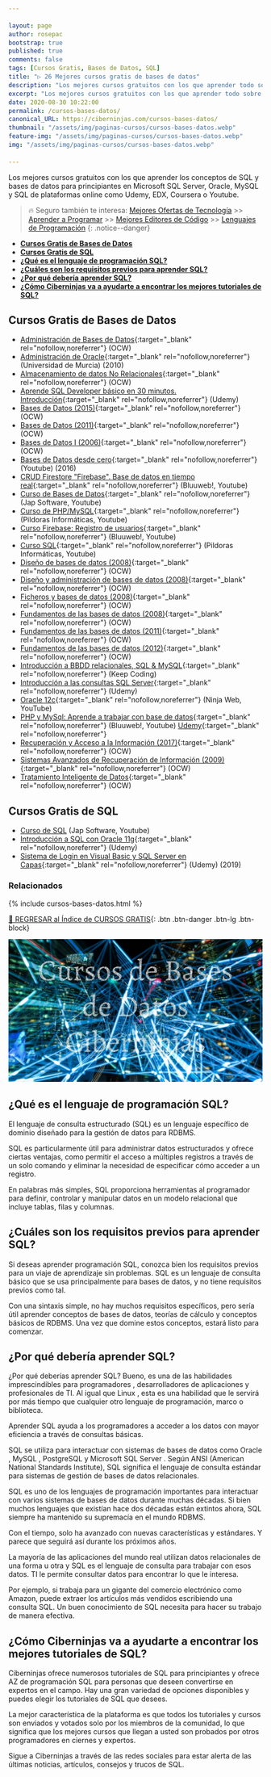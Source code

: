 ```yaml
---

layout: page
author: rosepac
bootstrap: true
published: true
comments: false
tags: [Cursos Gratis, Bases de Datos, SQL]
title: "▷ 26 Mejores cursos gratis de bases de datos"
description: "Los mejores cursos gratuitos con los que aprender todo sobre las bases de datos, desde cero hasta nivel experto"
excerpt: "Los mejores cursos gratuitos con los que aprender todo sobre las bases de datos, desde cero hasta nivel experto"
date: 2020-08-30 10:22:00
permalink: /cursos-bases-datos/
canonical_URL: https://ciberninjas.com/cursos-bases-datos/
thumbnail: "/assets/img/paginas-cursos/cursos-bases-datos.webp"
feature-img: "/assets/img/paginas-cursos/cursos-bases-datos.webp"
img: "/assets/img/paginas-cursos/cursos-bases-datos.webp"

---
```


Los mejores cursos gratuitos con los que aprender los conceptos de SQL y bases de datos para principiantes en Microsoft SQL Server, Oracle, MySQL y SQL de plataformas online como Udemy, EDX, Coursera o Youtube.
<!-- https://medium.com/javarevisited/7-free-courses-to-learn-database-and-sql-for-programmers-and-data-scientist-e7ae19514ed2 -->

> 🔥 Seguro también te interesa: [Mejores Ofertas de Tecnología](https://www.amazon.es/shop/cibercursos) >> [Aprender a Programar](/programar/) >> [Mejores Editores de Código](/mejores-editores-texto/) >> [Lenguajes de Programación](/15-mejores-lenguajes-programacion/)
{: .notice--danger}

- [**Cursos Gratis de Bases de Datos**](#cursos-gratis-de-bases-de-datos)
- [**Cursos Gratis de SQL**](#cursos-gratis-de-sql)
- [**¿Qué es el lenguaje de programación SQL?**](#qué-es-el-lenguaje-de-programación-sql)
- [**¿Cuáles son los requisitos previos para aprender SQL?**](#cuáles-son-los-requisitos-previos-para-aprender-sql)
- [**¿Por qué debería aprender SQL?**](#por-qué-debería-aprender-sql)
- [**¿Cómo Ciberninjas va a ayudarte a encontrar los mejores tutoriales de SQL?**](#cómo-ciberninjas-va-a-ayudarte-a-encontrar-los-mejores-tutoriales-de-sql)

## **Cursos Gratis de Bases de Datos**

- [Administración de Bases de Datos](https://ouo.io/3lo31e){:target="_blank" rel="nofollow,noreferrer"} (OCW)
- [Administración de Oracle](https://ouo.io/mFbGMZ){:target="_blank" rel="nofollow,noreferrer"} (Universidad de Murcia) (2010)
- [Almacenamiento de datos No Relacionales](https://ocw.unican.es/course/view.php?id=231){:target="_blank" rel="nofollow,noreferrer"} (OCW)
- [Aprende SQL Developer básico en 30 minutos. Introducción](https://ouo.io/E0zu9S){:target="_blank" rel="nofollow,noreferrer"} (Udemy)
- [Bases de Datos (2015)](http://repositori.uji.es/xmlui/handle/10234/168735){:target="_blank" rel="nofollow,noreferrer"} (OCW)
- [Bases de Datos (2011)](https://ocw.unican.es/course/view.php?id=163){:target="_blank" rel="nofollow,noreferrer"} (OCW)
- [Bases de Datos I (2006)](https://ocw.ua.es/es/ingenieria-y-arquitectura/bases-de-datos-i-2006.html){:target="_blank" rel="nofollow,noreferrer"} (OCW)
- [Bases de Datos desde cero](https://www.youtube.com/playlist?list=PLzSFZWTjelbJ01UciHPAWTqUFWesoGr9A){:target="_blank" rel="nofollow,noreferrer"} (Youtube) (2016)
- [CRUD Firestore "Firebase". Base de datos en tiempo real](https://www.youtube.com/playlist?list=PLPl81lqbj-4IdJzDKoih6vXDP2Y8w5RGq){:target="_blank" rel="nofollow,noreferrer"} (Bluuweb!, Youtube)
- [Curso de Bases de Datos](/bases-datos-con-jap-software/){:target="_blank" rel="nofollow,noreferrer"} (Jap Software, Youtube)
- [Curso de PHP/MySQL](https://www.youtube.com/playlist?list=PLU8oAlHdN5BkinrODGXToK9oPAlnJxmW_){:target="_blank" rel="nofollow,noreferrer"} (Pildoras Informáticas, Youtube)
- [Curso Firebase: Registro de usuarios](https://www.youtube.com/playlist?list=PLPl81lqbj-4JiR1Cio6xEygCZDmZmDUWI){:target="_blank" rel="nofollow,noreferrer"} (Bluuweb!, Youtube)
- [Curso SQL](https://www.youtube.com/playlist?list=PLU8oAlHdN5Bmx-LChV4K3MbHrpZKefNwn){:target="_blank" rel="nofollow,noreferrer"} (Pildoras Informáticas, Youtube)
- [Diseño de bases de datos (2008)](http://ocw.uc3m.es/ingenieria-informatica/diseno-de-bases-de-datos){:target="_blank" rel="nofollow,noreferrer"} (OCW)
- [Diseño y administración de bases de datos (2008)](http://ocw.uc3m.es/ingenieria-informatica/diseno-y-administracion-de-bases-de-datos){:target="_blank" rel="nofollow,noreferrer"} (OCW)
- [Ficheros y bases de datos (2008)](http://ocw.uc3m.es/cursos-archivados/ficheros-y-bases-de-datos){:target="_blank" rel="nofollow,noreferrer"} (OCW)
- [Fundamentos de las bases de datos (2008)](http://ocw.uc3m.es/ingenieria-informatica/fundamentos-de-bases-de-datos){:target="_blank" rel="nofollow,noreferrer"} (OCW)
- [Fundamentos de las bases de datos (2011)](https://ocw.ua.es/es/ingenieria-y-arquitectura/fundamentos-de-las-bases-de-datos-2011.html){:target="_blank" rel="nofollow,noreferrer"} (OCW)
- [Fundamentos de las bases de datos (2012)](http://ocw.uc3m.es/ingenieria-informatica/fundamentos-de-las-bases-de-datos){:target="_blank" rel="nofollow,noreferrer"} (OCW)
- [Introducción a BBDD relacionales, SQL & MySQL](https://plataforma.keepcoding.io/p/curso-gratis-introduccion-bbdd-sql-mysql){:target="_blank" rel="nofollow,noreferrer"} (Keep Coding)
- [Introducción a las consultas SQL Server](https://click.linksynergy.com/deeplink?id=W9Gem8jDoic&mid=39197&murl=https%3A%2F%2Fwww.udemy.com%2Fcourse%2Fintroduccion-a-las-consultas-sql-server%2F){:target="_blank" rel="nofollow,noreferrer"} (Udemy)
- [Oracle 12c](https://www.youtube.com/playlist?list=PLC7Ec2r5tkJA50X4rn6wffybgaGqYBlTA){:target="_blank" rel="nofollow,noreferrer"} (Ninja Web, YouTube)
- [PHP y MySql: Aprende a trabajar con base de datos](https://www.youtube.com/playlist?list=PLPl81lqbj-4IGS74m9lv1zLOWJzsLjWC_){:target="_blank" rel="nofollow,noreferrer"} (Bluuweb!, Youtube) [Udemy](https://click.linksynergy.com/deeplink?id=W9Gem8jDoic&mid=39197&murl=https%3A%2F%2Fwww.udemy.com%2Fcourse%2Fcurso-php-y-mysql%2F){:target="_blank" rel="nofollow,noreferrer"}
- [Recuperación y Acceso a la Información (2017)](http://ocw.uc3m.es/ingenieria-informatica/recuperacion-acceso-informacion){:target="_blank" rel="nofollow,noreferrer"} (OCW)
- [Sistemas Avanzados de Recuperación de Información (2009)](http://ocw.uc3m.es/ingenieria-informatica/sistemas-avanzados-de-recuperacion-de-informacion){:target="_blank" rel="nofollow,noreferrer"} (OCW)
- [Tratamiento Inteligente de Datos](https://campusvirtual.ull.es/ocw/course/view.php?id=134){:target="_blank" rel="nofollow,noreferrer"} (OCW)

## **Cursos Gratis de SQL**

- [Curso de SQL](/sql-con-jap-software/) (Jap Software, Youtube)
- [Introducción a SQL con Oracle 11g](https://kutt.it/intro-sql-oracle-11){:target="_blank" rel="nofollow,noreferrer"} (Udemy)
- [Sistema de Login en Visual Basic y SQL Server en Capas](https://kutt.it/loguin-visualbasic-sql-capas){:target="_blank" rel="nofollow,noreferrer"} (Udemy) (2019)

### **Relacionados** <!-- omit in toc -->

{% include cursos-bases-datos.html %}

[🏡 REGRESAR al Índice de CURSOS GRATIS](https://ciberninjas.com/cursos-tecnologia/){: .btn .btn-danger .btn-lg .btn-block}

![](/assets/img/paginas-cursos/cursos-bases-datos.webp)

## **¿Qué es el lenguaje de programación SQL?**

El lenguaje de consulta estructurado (SQL) es un lenguaje específico de dominio diseñado para la gestión de datos para RDBMS.

SQL es particularmente útil para administrar datos estructurados y ofrece ciertas ventajas, como permitir el acceso a múltiples registros a través de un solo comando y eliminar la necesidad de especificar cómo acceder a un registro.

En palabras más simples, SQL proporciona herramientas al programador para definir, controlar y manipular datos en un modelo relacional que incluye tablas, filas y columnas.

## **¿Cuáles son los requisitos previos para aprender SQL?**

Si deseas aprender programación SQL, conozca bien los requisitos previos para un viaje de aprendizaje sin problemas. SQL es un lenguaje de consulta básico que se usa principalmente para bases de datos, y no tiene requisitos previos como tal.

Con una sintaxis simple, no hay muchos requisitos específicos, pero sería útil aprender conceptos de bases de datos, teorías de cálculo y conceptos básicos de RDBMS. Una vez que domine estos conceptos, estará listo para comenzar.

## **¿Por qué debería aprender SQL?**

¿Por qué deberías aprender SQL? Bueno, es una de las habilidades imprescindibles para programadores , desarrolladores de aplicaciones y profesionales de TI. Al igual que Linux , esta es una habilidad que le servirá por más tiempo que cualquier otro lenguaje de programación, marco o biblioteca.

Aprender SQL ayuda a los programadores a acceder a los datos con mayor eficiencia a través de consultas básicas.

SQL se utiliza para interactuar con sistemas de bases de datos como Oracle , MySQL , PostgreSQL y Microsoft SQL Server . Según ANSI (American National Standards Institute), SQL significa el lenguaje de consulta estándar para sistemas de gestión de bases de datos relacionales.

SQL es uno de los lenguajes de programación importantes para interactuar con varios sistemas de bases de datos durante muchas décadas. Si bien muchos lenguajes que existían hace dos décadas están extintos ahora, SQL siempre ha mantenido su supremacía en el mundo RDBMS.

Con el tiempo, solo ha avanzado con nuevas características y estándares. Y parece que seguirá así durante los próximos años.

La mayoría de las aplicaciones del mundo real utilizan datos relacionales de una forma u otra y SQL es el lenguaje de consulta para trabajar con esos datos. TI le permite consultar datos para encontrar lo que le interesa.

Por ejemplo, si trabaja para un gigante del comercio electrónico como Amazon, puede extraer los artículos más vendidos escribiendo una consulta SQL. Un buen conocimiento de SQL necesita para hacer su trabajo de manera efectiva.

## **¿Cómo Ciberninjas va a ayudarte a encontrar los mejores tutoriales de SQL?**

Ciberninjas ofrece numerosos tutoriales de SQL para principiantes y ofrece AZ de programación SQL para personas que deseen convertirse en expertos en el campo. Hay una gran variedad de opciones disponibles y puedes elegir los tutoriales de SQL que desees.

La mejor característica de la plataforma es que todos los tutoriales y cursos son enviados y votados solo por los miembros de la comunidad, lo que significa que los mejores cursos que llegan a usted son probados por otros programadores en ciernes y expertos.

Sigue a Ciberninjas a través de las redes sociales para estar alerta de las últimas noticias, artículos, consejos y trucos de SQL.